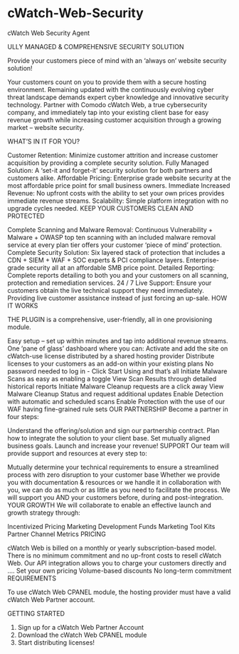 # cWatch-Web-Security
cWatch Web Security  Agent 


ULLY MANAGED & COMPREHENSIVE SECURITY SOLUTION

Provide your customers piece of mind with an ‘always on’ website security solution!

Your customers count on you to provide them with a secure hosting environment. Remaining updated with the continuously evolving cyber threat landscape demands expert cyber knowledge and innovative security technology. Partner with Comodo cWatch Web, a true cybersecurity company, and immediately tap into your existing client base for easy revenue growth while increasing customer acquisition through a growing market – website security.

WHAT’S IN IT FOR YOU?

Customer Retention: Minimize customer attrition and increase customer acquisition by providing a complete security solution.
Fully Managed Solution: A ‘set-it and forget-it’ security solution for both partners and customers alike.
Affordable Pricing: Enterprise grade website security at the most affordable price point for small business owners.
Immediate Increased Revenue: No upfront costs with the ability to set your own prices provides immediate revenue streams.
Scalability: Simple platform integration with no upgrade cycles needed.
KEEP YOUR CUSTOMERS CLEAN AND PROTECTED

Complete Scanning and Malware Removal: Continuous Vulnerability + Malware + OWASP top ten scanning with an included malware removal service at every plan tier offers your customer ‘piece of mind’ protection.
Complete Security Solution: Six layered stack of protection that includes a CDN + SIEM + WAF + SOC experts & PCI compliance layers. Enterprise-grade security all at an affordable SMB price point.
Detailed Reporting: Complete reports detailing to both you and your customers on all scanning, protection and remediation services.
24 / 7 Live Support: Ensure your customers obtain the live technical support they need immediately. Providing live customer assistance instead of just forcing an up-sale.
HOW IT WORKS

THE PLUGIN is a comprehensive, user-friendly, all in one provisioning module.

Easy setup – set up within minutes and tap into additional revenue streams.
One ’pane of glass’ dashboard where you can:
Activate and add the site on cWatch-use license distributed by a shared hosting provider
Distribute licenses to your customers as an add-on within your existing plans
No password needed to log in - Click Start Using and that’s all
Initiate Malware Scans as easy as enabling a toggle
View Scan Results through detailed historical reports
Initiate Malware Cleanup requests are a click away
View Malware Cleanup Status and request additional updates
Enable Detection with automatic and scheduled scans
Enable Protection with the use of our WAF having fine-grained rule sets
OUR PARTNERSHIP Become a partner in four steps:

Understand the offering/solution and sign our partnership contract.
Plan how to integrate the solution to your client base.
Set mutually aligned business goals.
Launch and increase your revenue!
SUPPORT Our team will provide support and resources at every step to:

Mutually determine your technical requirements to ensure a streamlined process with zero disruption to your customer base
Whether we provide you with documentation & resources or we handle it in collaboration with you, we can do as much or as little as you need to facilitate the process.
We will support you AND your customers before, during and post-integration.
YOUR GROWTH We will collaborate to enable an effective launch and growth strategy through:

Incentivized Pricing
Marketing Development Funds
Marketing Tool Kits
Partner Channel Metrics
PRICING

cWatch Web is billed on a monthly or yearly subscription-based model.
There is no minimum commitment and no up-front costs to resell cWatch Web. Our API integration allows you to charge your customers directly and ….
Set your own pricing
Volume-based discounts
No long-term commitment
REQUIREMENTS

To use cWatch Web CPANEL module, the hosting provider must have a valid cWatch Web Partner account.

GETTING STARTED

1. Sign up for a cWatch Web Partner Account
2. Download the cWatch Web CPANEL module
3. Start distributing licenses!
